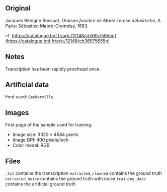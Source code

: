## Original
Jacques Bénigne Bossuet, _Oraison funebre de Marie Terese d'Austriche_,
A Paris: Sébastien Mabre-Cramoisy, 1683.

cf. [https://catalogue.bnf.fr/ark:/12148/cb36575655n](https://catalogue.bnf.fr/ark:/12148/cb36575655n)

## Notes
Trancription has been rapidly proofread once.

## Artificial data
Font used: `Baskerville`.

## Images

First page of the sample used for training:
- Image size: 3320 × 4584 pixels
- Image DPI: 400 pixels/inch
- Color model: RGB

## Files

```.txt``` contains the transcription
```extracted_cleaned``` contains the ground truth
```extracted_noise``` contains the ground truth with noise
```training_data``` contains the artificial ground truth
